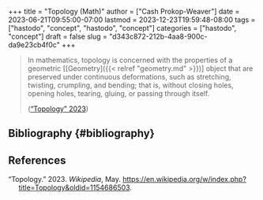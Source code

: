 +++
title = "Topology (Math)"
author = ["Cash Prokop-Weaver"]
date = 2023-06-21T09:55:00-07:00
lastmod = 2023-12-23T19:59:48-08:00
tags = ["hastodo", "concept", "hastodo", "concept"]
categories = ["hastodo", "concept"]
draft = false
slug = "d343c872-212b-4aa8-900c-da9e23cb4f0c"
+++

> In mathematics, topology is concerned with the properties of a geometric [[Geometry]({{< relref "geometry.md" >}})] object that are preserved under continuous deformations, such as stretching, twisting, crumpling, and bending; that is, without closing holes, opening holes, tearing, gluing, or passing through itself.
>
> (<a href="#citeproc_bib_item_1">“Topology” 2023</a>)


## Bibliography {#bibliography}

## References

<style>.csl-entry{text-indent: -1.5em; margin-left: 1.5em;}</style><div class="csl-bib-body">
  <div class="csl-entry"><a id="citeproc_bib_item_1"></a>“Topology.” 2023. <i>Wikipedia</i>, May. <a href="https://en.wikipedia.org/w/index.php?title=Topology&oldid=1154686503">https://en.wikipedia.org/w/index.php?title=Topology&#38;oldid=1154686503</a>.</div>
</div>
